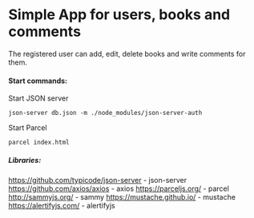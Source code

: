# Simple App for users, books and comments

The registered user can add, edit, delete books and write comments for them.

#### Start commands:

Start JSON server

```
json-server db.json -m ./node_modules/json-server-auth
```

Start Parcel

```
parcel index.html
```

##### Libraries:

https://github.com/typicode/json-server - json-server
https://github.com/axios/axios - axios
https://parceljs.org/ - parcel
http://sammyjs.org/ - sammy
https://mustache.github.io/ - mustache
https://alertifyjs.com/ - alertifyjs
